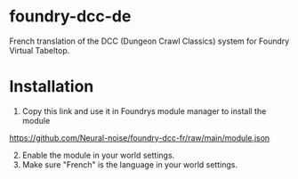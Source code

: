 # foundry-dcc-de
French translation of the DCC (Dungeon Crawl Classics) system for Foundry Virtual Tabeltop.

# Installation
1. Copy this link and use it in Foundrys module manager to install the module
    
https://github.com/Neural-noise/foundry-dcc-fr/raw/main/module.json

2. Enable the module in your world settings.
3. Make sure "French" is the language in your world settings.